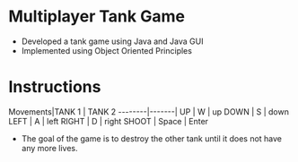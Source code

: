 # Multiplayer Tank Game
* Developed a tank game using Java and Java GUI
* Implemented using Object Oriented Principles


# Instructions
Movements|TANK 1 | TANK 2
--------|-------|
UP | W | up
DOWN | S | down
LEFT | A | left 
RIGHT | D | right
SHOOT | Space | Enter


* The goal of the game is to destroy the other tank until it does not have any more lives.

